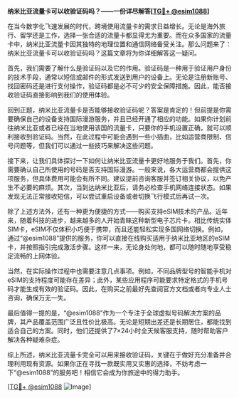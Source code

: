 **纳米比亚流量卡可以收验证码吗？——一份详尽解答[[TG💪+ @esim1088](https://t.me/s/esim1088)]**

在当今数字化飞速发展的时代，跨境使用流量卡的需求日益增长。无论是海外旅行、留学还是工作，选择一张合适的流量卡都显得尤为重要。而在众多国家的流量卡中，纳米比亚流量卡因其独特的地理位置和通信网络备受关注。那么问题来了：纳米比亚流量卡可以收验证码吗？这篇文章将为你详细解答这一疑问。

首先，我们需要了解什么是验证码以及它的作用。验证码是一种用于验证用户身份的技术手段，通常以短信或邮件的形式发送到用户的设备上。无论是注册新账号、找回密码还是进行支付操作，验证码都是必不可少的安全保障措施。因此，能否接收验证码直接影响到我们的使用体验。

回到正题，纳米比亚流量卡是否能够接收验证码呢？答案是肯定的！但前提是你需要确保自己的设备支持国际漫游服务，并且已经开通了相应的功能。如果你计划前往纳米比亚或者已经在当地使用该国的流量卡，只要你的手机设置正确，就可以顺利接收到验证码。当然，在此过程中可能会遇到一些小插曲，比如运营商限制、信号问题等，但我们可以通过一些技巧来解决这些问题。

接下来，让我们具体探讨一下如何让纳米比亚流量卡更好地服务于我们。首先，你需要确认自己所使用的号码是否支持国际漫游。一般来说，各大运营商都会提供这项服务，但具体费用可能会有所不同。建议提前咨询客服并签订相关协议，以免产生不必要的麻烦。其次，当到达纳米比亚后，请务必检查手机网络连接状态。如果发现无法正常接收短信，可以尝试重启设备或者切换飞行模式后再试一次。

除了上述方法外，还有一种更为便捷的方式——购买支持eSIM技术的产品。近年来，随着科技的进步，越来越多的人开始青睐这种新型电子芯片卡。相比传统实体SIM卡，eSIM不仅体积小巧便于携带，而且还能轻松实现多国网络切换。例如，通过“@esim1088”提供的服务，你可以直接在线购买适用于纳米比亚地区的eSIM卡，并按照指引完成激活步骤。这样一来，无论身处何地，都可以随时随地享受稳定流畅的上网体验。

当然，在实际操作过程中也需要注意几点事项。例如，不同品牌型号的智能手机对eSIM的支持程度可能存在差异；此外，某些应用程序可能要求特定格式的手机号码才能生成有效的验证码。因此，在购买之前最好先查阅官方文档或者向专业人士咨询，确保万无一失。

最后值得一提的是，“@esim1088”作为一个专注于全球虚拟号码解决方案的品牌，其产品覆盖范围广泛且性价比极高。无论是短期出差还是长期居住，都能找到适合自己的方案。同时，他们还提供了7×24小时全天候客服支持，随时帮助客户解决各种疑难杂症。

综上所述，纳米比亚流量卡完全可以用来接收验证码，关键在于做好充分准备并合理利用现有资源。如果你正在寻找一款既实用又实惠的选择，不妨考虑一下“@esim1088”的服务吧！相信它会成为你旅途中的得力助手。

[[TG💪+ @esim1088](https://t.me/s/esim1088) ![Image](https://i.postimg.cc/4NQfJmqS/Snipaste-2025-05-13-00-14-12.png)]
